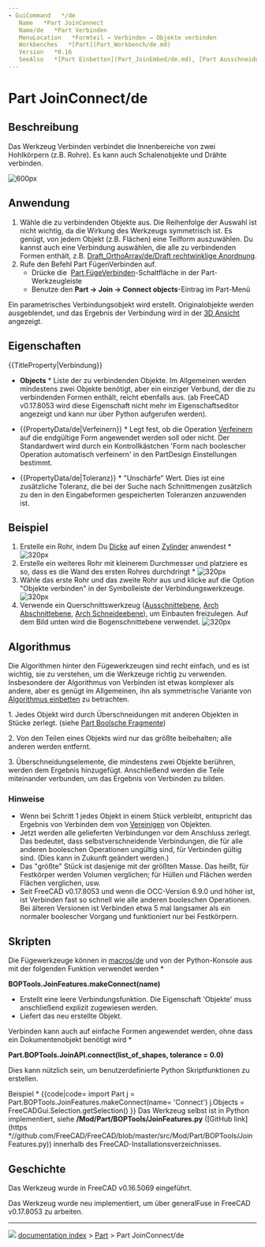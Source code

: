 ```yaml
---
- GuiCommand   */de
   Name   *Part JoinConnect
   Name/de   *Part Verbinden
   MenuLocation   *Formteil → Verbinden → Objekte verbinden
   Workbenches   *[Part](Part_Workbench/de.md)
   Version   *0.16
   SeeAlso   *[Part Einbetten](Part_JoinEmbed/de.md), [Part Ausschneiden](Part_JoinCutout.md), [Part Boolesche Operationen](Part_Boolean/de.md), [Part Dicke](Part_Thickness/de.md)
---
```


# Part JoinConnect/de

## Beschreibung

Das Werkzeug Verbinden verbindet die Innenbereiche von zwei Hohlkörpern (z.B. Rohre). Es kann auch Schalenobjekte und Drähte verbinden.

![600px](images/JoinFeatures_Connect.png)

## Anwendung

1.  Wähle die zu verbindenden Objekte aus.
    Die Reihenfolge der Auswahl ist nicht wichtig, da die Wirkung des Werkzeugs symmetrisch ist. Es genügt, von jedem Objekt (z.B. Flächen) eine Teilform auszuwählen. Du kannst auch eine Verbindung auswählen, die alle zu verbindenden Formen enthält, z.B. [Draft\_OrthoArray/de/Draft rechtwinklige Anordnung](Draft_OrthoArray/de/Draft_rechtwinklige_Anordnung.md).
2.  Rufe den Befehl Part FügenVerbinden auf.
    -   Drücke die <img alt="" src=images/Part_JoinConnect.svg  style="width   *24px;"> [Part FügeVerbinden](Part_JoinConnect/de.md)-Schaltfläche in der Part-Werkzeugleiste
    -   Benutze den **Part → Join → Connect objects**-Eintrag im Part-Menü

Ein parametrisches Verbindungsobjekt wird erstellt. Originalobjekte werden ausgeblendet, und das Ergebnis der Verbindung wird in der [3D Ansicht](3D_view/de.md) angezeigt.

## Eigenschaften


{{TitleProperty|Verbindung}}

-    **Objects**   * Liste der zu verbindenden Objekte. Im Allgemeinen werden mindestens zwei Objekte benötigt, aber ein einziger Verbund, der die zu verbindenden Formen enthält, reicht ebenfalls aus. (ab FreeCAD v0.17.8053 wird diese Eigenschaft nicht mehr im Eigenschaftseditor angezeigt und kann nur über Python aufgerufen werden).

-    {{PropertyData/de|Verfeinern}}   * Legt fest, ob die Operation [Verfeinern](Part_RefineShape/de.md) auf die endgültige Form angewendet werden soll oder nicht. Der Standardwert wird durch ein Kontrollkästchen \'Form nach boolescher Operation automatisch verfeinern\' in den PartDesign Einstellungen bestimmt.

-    {{PropertyData/de|Toleranz}}   * \"Unschärfe\" Wert. Dies ist eine zusätzliche Toleranz, die bei der Suche nach Schnittmengen zusätzlich zu den in den Eingabeformen gespeicherten Toleranzen anzuwenden ist.

## Beispiel

1.  Erstelle ein Rohr, indem Du [Dicke](Part_Thickness/de.md) auf einen [Zylinder](Part_Cylinder/de.md) anwendest   *
    ![320px](images/JoinFeatures_Example_step1.png)
2.  Erstelle ein weiteres Rohr mit kleinerem Durchmesser und platziere es so, dass es die Wand des ersten Rohres durchdringt   *
    ![320px](images/JoinFeatures_Example_step2.png)
3.  Wähle das erste Rohr und das zweite Rohr aus und klicke auf die Option \"Objekte verbinden\" in der Symbolleiste der Verbindungswerkzeuge.
    ![320px](images/JoinFeatures_Example_step3_Connect.png)
4.  Verwende ein Querschnittswerkzeug ([Ausschnittebene](Std_ToggleClipPlane/de.md), [Arch Abschnittebene](Arch_SectionPlane/de.md), [Arch Schneideebene](Arch_CutPlane/de.md)), um Einbauten freizulegen. Auf dem Bild unten wird die Bogenschnittebene verwendet.
    ![320px](images/JoinFeatures_Example_step4_Connect.png)

## Algorithmus

Die Algorithmen hinter den Fügewerkzeugen sind recht einfach, und es ist wichtig, sie zu verstehen, um die Werkzeuge richtig zu verwenden. Insbesondere der Algorithmus von Verbinden ist etwas komplexer als andere, aber es genügt im Allgemeinen, ihn als symmetrische Variante von [Algorithmus einbetten](Part_JoinEmbed#Algorithm/de.md) zu betrachten.

1\. Jedes Objekt wird durch Überschneidungen mit anderen Objekten in Stücke zerlegt. (siehe [Part Boolsche Fragmente](Part_BooleanFragments.md))

2\. Von den Teilen eines Objekts wird nur das größte beibehalten; alle anderen werden entfernt.

3\. Überschneidungselemente, die mindestens zwei Objekte berühren, werden dem Ergebnis hinzugefügt. Anschließend werden die Teile miteinander verbunden, um das Ergebnis von Verbinden zu bilden.

### Hinweise

-   Wenn bei Schritt 1 jedes Objekt in einem Stück verbleibt, entspricht das Ergebnis von Verbinden dem von [Vereinigen](Part_Union/de.md) von Objekten.
-   Jetzt werden alle gelieferten Verbindungen vor dem Anschluss zerlegt. Das bedeutet, dass selbstverschneidende Verbindungen, die für alle anderen booleschen Operationen ungültig sind, für Verbinden gültig sind. (Dies kann in Zukunft geändert werden.)
-   Das \"größte\" Stück ist dasjenige mit der größten Masse. Das heißt, für Festkörper werden Volumen verglichen; für Hüllen und Flächen werden Flächen verglichen, usw.
-   Seit FreeCAD v0.17.8053 und wenn die OCC-Version 6.9.0 und höher ist, ist Verbinden fast so schnell wie alle anderen booleschen Operationen. Bei älteren Versionen ist Verbinden etwa 5 mal langsamer als ein normaler boolescher Vorgang und funktioniert nur bei Festkörpern.

## Skripten

Die Fügewerkzeuge können in [macros/de](macros/de.md) und von der Python-Konsole aus mit der folgenden Funktion verwendet werden   *

**BOPTools.JoinFeatures.makeConnect(name)**

-   Erstellt eine leere Verbindungsfunktion. Die Eigenschaft \'Objekte\' muss anschließend explizit zugewiesen werden.
-   Liefert das neu erstellte Objekt.

Verbinden kann auch auf einfache Formen angewendet werden, ohne dass ein Dokumentenobjekt benötigt wird   *

**Part.BOPTools.JoinAPI.connect(list_of_shapes, tolerance = 0.0)**

Dies kann nützlich sein, um benutzerdefinierte Python Skriptfunktionen zu erstellen.

Beispiel   * {{code|code=
import Part
j = Part.BOPTools.JoinFeatures.makeConnect(name= 'Connect')
j.Objects = FreeCADGui.Selection.getSelection()
}} Das Werkzeug selbst ist in Python implementiert, siehe **/Mod/Part/BOPTools/JoinFeatures.py** ([GitHub link](https   *//github.com/FreeCAD/FreeCAD/blob/master/src/Mod/Part/BOPTools/JoinFeatures.py)) innerhalb des FreeCAD-Installationsverzeichnisses.

## Geschichte

Das Werkzeug wurde in FreeCAD v0.16.5069 eingeführt.

Das Werkzeug wurde neu implementiert, um über generalFuse in FreeCAD v0.17.8053 zu arbeiten.



---
![](images/Right_arrow.png) [documentation index](../README.md) > [Part](Part_Workbench.md) > Part JoinConnect/de
